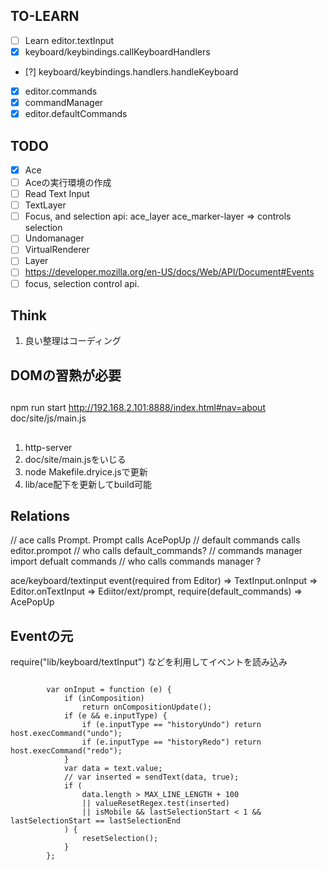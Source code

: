 ## TO-LEARN
- [ ] Learn editor.textInput
- [x] keyboard/keybindings.callKeyboardHandlers
- [?] keyboard/keybindings.handlers.handleKeyboard
- [x] editor.commands
- [x] commandManager
- [x] editor.defaultCommands

## TODO
- [x] Ace
- [ ] Aceの実行環境の作成 
- [ ] Read Text Input
- [ ] TextLayer
- [ ] Focus, and selection api: ace_layer ace_marker-layer => controls selection
- [ ] Undomanager
- [ ] VirtualRenderer
- [ ] Layer
- [ ] https://developer.mozilla.org/en-US/docs/Web/API/Document#Events
- [ ] focus, selection control api.  
## Think
1. 良い整理はコーディング

## DOMの習熟が必要

## 
npm run start
http://192.168.2.101:8888/index.html#nav=about
doc/site/js/main.js
##
1. http-server
2. doc/site/main.jsをいじる
3. node Makefile.dryice.jsで更新
4. lib/ace配下を更新してbuild可能


## Relations

// ace calls Prompt. Prompt calls AcePopUp
// default commands calls editor.prompot
// who calls default_commands?
// commands manager import defualt commands
// who calls commands manager ?

ace/keyboard/textinput
event(required from Editor) => TextInput.onInput => Editor.onTextInput 
=> Ediitor/ext/prompt, require(default_commands) => AcePopUp 

## Eventの元
require("lib/keyboard/textInput") などを利用してイベントを読み込み

```

        var onInput = function (e) {
            if (inComposition)
                return onCompositionUpdate();
            if (e && e.inputType) {
                if (e.inputType == "historyUndo") return host.execCommand("undo");
                if (e.inputType == "historyRedo") return host.execCommand("redo");
            }
            var data = text.value;
            // var inserted = sendText(data, true);
            if (
                data.length > MAX_LINE_LENGTH + 100
                || valueResetRegex.test(inserted)
                || isMobile && lastSelectionStart < 1 && lastSelectionStart == lastSelectionEnd
            ) {
                resetSelection();
            }
        };
```
